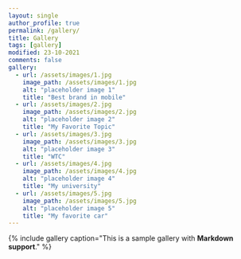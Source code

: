 ```yaml
---
layout: single
author_profile: true
permalink: /gallery/
title: Gallery
tags: [gallery]
modified: 23-10-2021
comments: false
gallery:
  - url: /assets/images/1.jpg
    image_path: /assets/images/1.jpg
    alt: "placeholder image 1"
    title: "Best brand in mobile"
  - url: /assets/images/2.jpg
    image_path: /assets/images/2.jpg
    alt: "placeholder image 2"
    title: "My Favorite Topic"
  - url: /assets/images/3.jpg
    image_path: /assets/images/3.jpg
    alt: "placeholder image 3"
    title: "WTC"  
  - url: /assets/images/4.jpg
    image_path: /assets/images/4.jpg
    alt: "placeholder image 4"
    title: "My university"
  - url: /assets/images/5.jpg
    image_path: /assets/images/5.jpg
    alt: "placeholder image 5"
    title: "My favorite car"
---
```


{% include gallery caption="This is a sample gallery with **Markdown support**." %}

